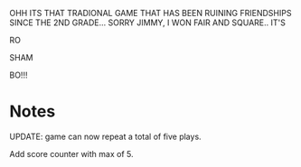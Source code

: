 OHH ITS THAT TRADIONAL GAME THAT HAS BEEN RUINING FRIENDSHIPS SINCE THE 2ND GRADE... SORRY JIMMY, I WON FAIR AND SQUARE.. IT'S

RO

SHAM

BO!!!

# Notes

<!-- Game works for a single play. -->
<!-- Add loop +5 times. -->

UPDATE: game can now repeat a total of five plays.

Add score counter with max of 5.